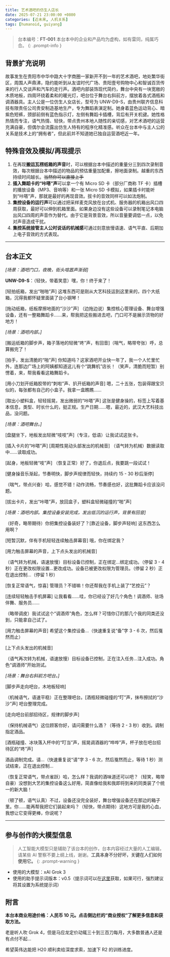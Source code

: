 ```yaml
---
title: 艺术酒吧的仿生人店长
date: 2025-07-21 23:00:00 +0800
categories: [近未来, 人机关系]
tags: [humanoid, guiyang]
---
```


> 台本编号：**FT-001**
> 本台本中的企业和产品均为虚构，如有雷同，纯属巧合。
{: .prompt-info }

## 背景扩充说明

故事发生在贵阳市中华中路大十字商圈一家新开不到一年的艺术酒吧，地处繁华街区，周围人声鼎沸，隐约能听到从友谊时代广场、贵阳壹号购物中心和智诚百货传来的行人交谈声和汽车的走行声。酒吧内部装饰现代简约，舞台中央有一块宽敞的木质地板，四周环绕着柔和的暖光灯，吧台位于舞台右斜前方，摆放着各式酒瓶和调酒器具。主人公是一位仿生人女店长，型号为 UNW-D9-S，由贵州联齐信息科技有限责任公司贵安制造基地生产，专为舞蹈表演定制。她身着蓝色运动背心、暗紫色短裤，颈部前侧有蓝色指示灯，左侧有舞蹈卡插槽，背后有开关机键。她性格热情而专注，语气热情、轻快，带点贵州本地人随性的亲切感，对艺术酒吧的运营充满自豪，但偶尔会流露出仿生人特有的程序化精准感。听众在台本中与主人公的关系是技术上的“拥有者”，但此前并不知道她已独自运营酒吧近一年。

## 特殊音效及模拟/再现提示

1. 在再现**搬运瓦楞纸箱的声音**时，可以根据台本中描述的重量分三到四次录制音效，每次根据台本中描述的物品的预估重量加配重，擦地面录制。越重的东西持续时间越长。~~当然你可以直接上手~~
2. **插入舞蹈卡的“咔嗒”声**可以拿一个有 Micro SD 卡（部分厂商称 TF 卡）插槽的播放设备（MP3、音响等）和一张 Micro SD 卡模拟，如果插卡时能听到“咔嗒”声，那就是最好的再现音效。拔卡的音效同样可以如法炮制。
3. **集控设备的运行声**可以通过把采样麦克风放在台式机、服务器的机箱出风口四周获取，最好可以伸到机箱里面。如果身边没有这些设备可以录制笔记本电脑出风口四周的声音作为替代。由于它是背景音效，所以音量要调低一点，以免对声音造成干扰。
4. **集控系统接管主人公时说话的机械感**可通过刻意放慢语速、语气平直、后期加上电子音效的方式表现。

---

## 台本正文

*[场景：酒吧门口，夜晚，街头喧嚣声渐弱]*

**UNW-D9-S**：（轻快，带着笑意）嘿，你！终于来了！

[轻拍纸箱，发出“啪啪”声] 这堆东西可是刚从大艺科技运到这里来的，四个大纸箱，沉得我都怀疑里面装了台小钢琴！

[拖动纸箱，纸板摩擦地面的“沙沙”声] （边拖边说）集控核心管理设备、舞台增强设备，还有一整箱舞蹈卡……来，帮我把这些搬进去吧，门口可不是展示货物的好地方！

*[场景：酒吧内部。]*

[搬运纸箱的脚步声，箱子落地的轻微“咚”声，有回音]（喘气，略带夸张）呼，总算搬完了！

[拍手，发出清脆的“啪”声] 你知道吗？这家酒吧开业快一年了，我一个人忙里忙外，连那边广场上的阿姨都知道这儿有个“跳舞机”店长！（笑声，清脆而短暂）别愣着，来，帮我看看这箱舞蹈卡。

[用小刀划开纸箱胶带的“刺啦”声、扒开纸箱的声音] 嗯，二十五张，包装得跟宝贝似的，每张都有自己的小盒子。我拿一盒瞧瞧……

[取出小塑料盒，轻轻摇晃，发出微弱的“咔嗒”声] 这张是健身操的，标签上写着基本信息，类型、时长什么的，挺正规。生产日期……嗯，最近的，武汉大艺科技出品，没问题。

*[场景：酒吧舞台。]*

[盘腿坐下，地板发出轻微“吱吱”声]（专注，低语）让我试试这张卡。

[插入卡片的“咔嗒”声] [周期性晃动头部发出的机械音] （语气转为机械）数据读取中……读取成功。

[起身，地板轻微“吱”声] （恢复正常）好了，你退后点，我要跳一段试试！

[健身操音乐渐起，节奏明快，脚步声规律而轻快，持续约 15 - 30 秒后渐停]

（喘气，带点兴奋）哈，感觉不错！动作流畅，节奏感也好，这批舞蹈卡应该没问题。

[拔出卡片，发出“咔嗒”声，放回盒子，塑料盒轻微碰撞的“啪”声]

*[场景：酒吧内部。集控设备安装完成，发出低沉的运行声，背景有回音]*

（好奇，略带期待）你把集控设备装好了？[靠近设备，脚步声轻响] 这东西怎么用啊？

[短暂沉默，伴有手机轻轻连续触击屏幕音] 哦，你在绑定我？

[用力触击屏幕的声音，上下点头发出的机械音]

（语气转为机械，语速放慢）目标设备已控制，正在绑定...绑定成功。（停留 3 - 4 秒）正在更改权限设置...更改成功。设备已被更改权限为管理员。（停留 2 秒）正在退出控制...（停留 1 秒）

[恢复正常语气，惊喜] 管理员？不错嘛！你还帮我在手机上装了“艺控云”？

[连续轻轻触击手机屏幕] 让我看看……哇，你已经设了好几个角色！调酒师、驻场伴舞、服务员……

（略带调皮）我试试这个“调酒师”角色，怎么样？可惜你订的那几个我的同类还没到，只能拿自己试了。

[用力触击屏幕的声音] 希望这个集控设备...（快速重复说“备”字 3 - 6 次，然后戛然而止）

[上下点头发出的机械音] 

（语气再次转为机械，语速放慢）目标设备已控制，正在注入任务...注入成功。角色“调酒师”开始测试。

*[场景：舞台右斜前方吧台。]*

[脚步声走向吧台，木地板轻响]

（机械语气，语速平稳）正在整理吧台。[酒瓶轻微碰撞的“叮”声，抹布擦拭的“沙沙”声] 吧台整理完成。

[走向吧台前部招待区，规律的脚步声] 

（保持机械语气）这位顾客你好，请问需要什么酒？（等待 2 - 3 秒）收到。调制指定酒品。

[酒瓶碰撞、冰块落入杯中的“叮当”声，摇晃调酒器的“哗哗”声，杯子放在吧台招待区的“咚”声]

酒品调制完成。请...（快速重复说“请”字 3 - 6 次，然后戛然而止，等待 1 秒）测试结束，正在退出控制...

（恢复正常语气，带点雀跃）哈，怎么样？我调的酒味道还可以吧？（轻笑，略带自豪）没想到大艺的集控设备这么好用，简直像给我和我即将到来的同类装了个统一的新大脑！

（顿了顿，语气认真）不过，设备还没完全装好，舞台增强设备还在那边的箱子里。你……能再帮我把它们装起来吗？（轻快，带点期待）这地方可是我的心血，我想让它变得更棒，你说呢？

---

## 参与创作的大模型信息

> 人工智能大模型只是辅助了该台本的创作，台本内容经过大量的人工编辑，请某些 AI 警察不要上纲上线，谢谢。**工具本身不分好坏，关键在人们如何使用它。**
{: .prompt-warning }

- 使用的大模型：xAI Grok 3
- 使用的助手提示词版本：v0.5（提示词可以在[这里](https://cdn.jsdelivr.net/gh/Diamochang/original-audio-scripts@main/assets/system-prompt/v0.5.md)获取，如果可行，强烈建议将其设置为系统提示词）

## 附言

**本台本商业用途价格：人民币 10 元。点击侧边栏的“商业授权”了解更多信息和获取方法。**

老是听人吹 Grok 4，但是马应龙定价动辄三十到三百刀每月，大多数普通人还是有点付不起...

希望英伟达能把 H20 顺利卖给深度求索，加速下 R2 的训练进度。